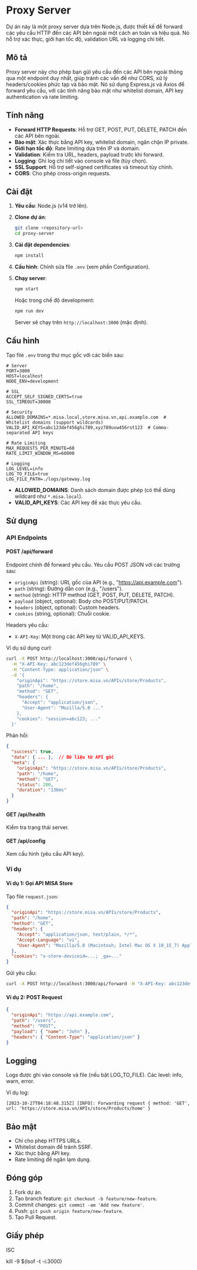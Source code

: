 # Proxy Server

Dự án này là một proxy server dựa trên Node.js, được thiết kế để forward các yêu cầu HTTP đến các API bên ngoài một cách an toàn và hiệu quả. Nó hỗ trợ xác thực, giới hạn tốc độ, validation URL và logging chi tiết.

## Mô tả

Proxy server này cho phép bạn gửi yêu cầu đến các API bên ngoài thông qua một endpoint duy nhất, giúp tránh các vấn đề như CORS, xử lý headers/cookies phức tạp và bảo mật. Nó sử dụng Express.js và Axios để forward yêu cầu, với các tính năng bảo mật như whitelist domain, API key authentication và rate limiting.

## Tính năng

- **Forward HTTP Requests**: Hỗ trợ GET, POST, PUT, DELETE, PATCH đến các API bên ngoài.
- **Bảo mật**: Xác thực bằng API key, whitelist domain, ngăn chặn IP private.
- **Giới hạn tốc độ**: Rate limiting dựa trên IP và domain.
- **Validation**: Kiểm tra URL, headers, payload trước khi forward.
- **Logging**: Ghi log chi tiết vào console và file (tùy chọn).
- **SSL Support**: Hỗ trợ self-signed certificates và timeout tùy chỉnh.
- **CORS**: Cho phép cross-origin requests.

## Cài đặt

1. **Yêu cầu**: Node.js (v14 trở lên).

2. **Clone dự án**:
   ```bash
   git clone <repository-url>
   cd proxy-server
   ```

3. **Cài đặt dependencies**:
   ```bash
   npm install
   ```

4. **Cấu hình**: Chỉnh sửa file `.env` (xem phần Configuration).

5. **Chạy server**:
   ```bash
   npm start
   ```
   Hoặc trong chế độ development:
   ```bash
   npm run dev
   ```

   Server sẽ chạy trên `http://localhost:3000` (mặc định).

## Cấu hình

Tạo file `.env` trong thư mục gốc với các biến sau:

```env
# Server
PORT=3000
HOST=localhost
NODE_ENV=development

# SSL
ACCEPT_SELF_SIGNED_CERTS=true
SSL_TIMEOUT=30000

# Security
ALLOWED_DOMAINS=*.misa.local,store.misa.vn,api.example.com  # Whitelist domains (support wildcards)
VALID_API_KEYS=abc123def456ghi789,xyz789uvw456rst123  # Comma-separated API keys

# Rate Limiting
MAX_REQUESTS_PER_MINUTE=60
RATE_LIMIT_WINDOW_MS=60000

# Logging
LOG_LEVEL=info
LOG_TO_FILE=true
LOG_FILE_PATH=./logs/gateway.log
```

- **ALLOWED_DOMAINS**: Danh sách domain được phép (có thể dùng wildcard như `*.misa.local`).
- **VALID_API_KEYS**: Các API key để xác thực yêu cầu.

## Sử dụng

### API Endpoints

#### POST /api/forward
Endpoint chính để forward yêu cầu. Yêu cầu POST JSON với các trường sau:

- `originApi` (string): URL gốc của API (e.g., "https://api.example.com").
- `path` (string): Đường dẫn con (e.g., "/users").
- `method` (string): HTTP method (GET, POST, PUT, DELETE, PATCH).
- `payload` (object, optional): Body cho POST/PUT/PATCH.
- `headers` (object, optional): Custom headers.
- `cookies` (string, optional): Chuỗi cookie.

Headers yêu cầu:
- `X-API-Key`: Một trong các API key từ VALID_API_KEYS.

Ví dụ sử dụng curl:
```bash
curl -X POST http://localhost:3000/api/forward \
  -H "X-API-Key: abc123def456ghi789" \
  -H "Content-Type: application/json" \
  -d '{
    "originApi": "https://store.misa.vn/APIs/store/Products",
    "path": "/home",
    "method": "GET",
    "headers": {
      "Accept": "application/json",
      "User-Agent": "Mozilla/5.0 ..."
    },
    "cookies": "session=abc123; ..."
  }'
```

Phản hồi:
```json
{
  "success": true,
  "data": { ... },  // Dữ liệu từ API gốc
  "meta": {
    "originApi": "https://store.misa.vn/APIs/store/Products",
    "path": "/home",
    "method": "GET",
    "status": 200,
    "duration": "136ms"
  }
}
```

#### GET /api/health
Kiểm tra trạng thái server.

#### GET /api/config
Xem cấu hình (yêu cầu API key).

### Ví dụ

#### Ví dụ 1: Gọi API MISA Store
Tạo file `request.json`:
```json
{
  "originApi": "https://store.misa.vn/APIs/store/Products",
  "path": "/home",
  "method": "GET",
  "headers": {
    "Accept": "application/json, text/plain, */*",
    "Accept-Language": "vi",
    "User-Agent": "Mozilla/5.0 (Macintosh; Intel Mac OS X 10_15_7) AppleWebKit/537.36 ..."
  },
  "cookies": "x-store-deviceid=...; _ga=..."
}
```

Gửi yêu cầu:
```bash
curl -X POST http://localhost:3000/api/forward -H "X-API-Key: abc123def456ghi789" -d @request.json
```

#### Ví dụ 2: POST Request
```json
{
  "originApi": "https://api.example.com",
  "path": "/users",
  "method": "POST",
  "payload": { "name": "John" },
  "headers": { "Content-Type": "application/json" }
}
```

## Logging

Logs được ghi vào console và file (nếu bật LOG_TO_FILE). Các level: info, warn, error.

Ví dụ log:
```
[2023-10-27T04:18:48.315Z] [INFO]: Forwarding request { method: 'GET', url: 'https://store.misa.vn/APIs/store/Products/home' }
```

## Bảo mật

- Chỉ cho phép HTTPS URLs.
- Whitelist domain để tránh SSRF.
- Xác thực bằng API key.
- Rate limiting để ngăn lạm dụng.

## Đóng góp

1. Fork dự án.
2. Tạo branch feature: `git checkout -b feature/new-feature`.
3. Commit changes: `git commit -am 'Add new feature'`.
4. Push: `git push origin feature/new-feature`.
5. Tạo Pull Request.

## Giấy phép

ISC


kill -9 $(lsof -t -i:3000)